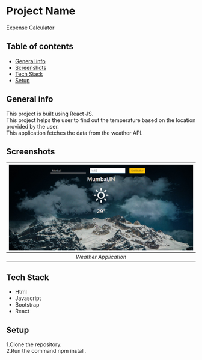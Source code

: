 # Project Name
Expense Calculator

## Table of contents
* [General info](#general-info)
* [Screenshots](#screenshots)
* [Tech Stack](#tech-stack)
* [Setup](#setup)

## General info
This project is built using React JS.  
This project helps the user to find out the temperature based on the location provided by the user.  
This application fetches the data from the weather API.

## Screenshots
 | ![Input Page](/output-images/weather.png)|
|:--:| 
| *Weather Application*|

## Tech Stack
* Html
* Javascript
* Bootstrap
* React

## Setup
1.Clone the repository.  
2.Run the command npm install.


